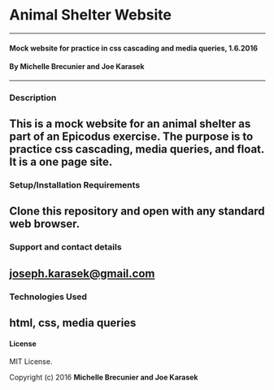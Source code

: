 # Animal Shelter Website
----
#### Mock website for practice in css cascading and media queries, 1.6.2016

#### By Michelle Brecunier and Joe Karasek  
----
### Description

This is a mock website for an animal shelter as part of an Epicodus exercise. The purpose is to practice css cascading, media queries, and float. It is a one page site.
----
### Setup/Installation Requirements

Clone this repository and open with any standard web browser.
----
### Support and contact details

joseph.karasek@gmail.com
----
### Technologies Used

html, css, media queries
----
#### License
MIT License.

Copyright (c) 2016 **Michelle Brecunier and Joe Karasek**
